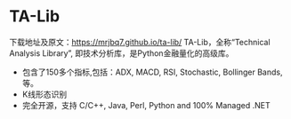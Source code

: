 # TA-Lib
下载地址及原文：https://mrjbq7.github.io/ta-lib/
TA-Lib，全称“Technical Analysis Library”, 即技术分析库，是Python金融量化的高级库。

- 包含了150多个指标,包括：ADX, MACD, RSI, Stochastic, Bollinger Bands, 等。
- K线形态识别
- 完全开源，支持 C/C++, Java, Perl, Python and 100% Managed .NET
